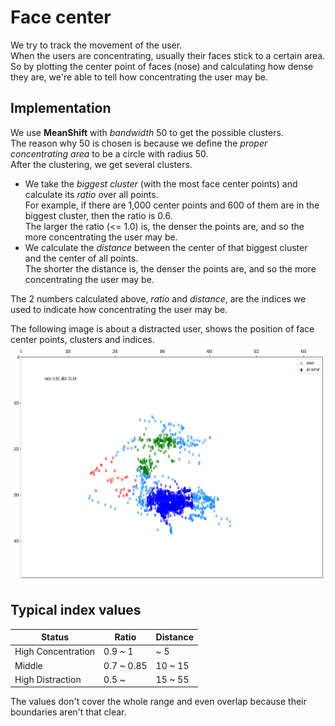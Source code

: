 # Face center

We try to track the movement of the user. \
When the users are concentrating, usually their faces stick to a certain area. \
So by plotting the center point of faces (nose) and calculating how dense they are, we're able to tell how concentrating the user may be.

## Implementation

We use **MeanShift** with *bandwidth* 50 to get the possible clusters. \
The reason why 50 is chosen is because we define the *proper concentrating area* to be a circle with radius 50. \
After the clustering, we get several clusters.

- We take the *biggest cluster* (with the most face center points) and calculate its *ratio* over all points. \
For example, if there are 1,000 center points and 600 of them are in the biggest cluster, then the ratio is 0.6. \
The larger the ratio (<= 1.0) is, the denser the points are, and so the more concentrating the user may be.
- We calculate the *distance* between the center of that biggest cluster and the center of all points. \
The shorter the distance is, the denser the points are, and so the more concentrating the user may be.

The 2 numbers calculated above, *ratio* and *distance*, are the indices we used to indicate how concentrating the user may be.

The following image is about a distracted user, shows the position of face center points, clusters and indices.
<img src="./concentration-with-face-center.png" alt="clusters and centers" width="750" height="380">

## Typical index values

Status             | Ratio      | Distance
-------------------|------------|---------
High Concentration | 0.9 ~ 1    | ~ 5
Middle             | 0.7 ~ 0.85 | 10 ~ 15
High Distraction   | 0.5 ~      | 15 ~ 55

The values don't cover the whole range and even overlap because their boundaries aren't that clear.
